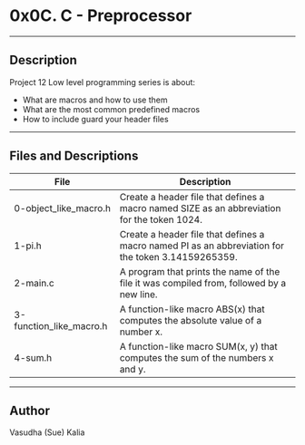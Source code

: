 # 0x0C. C - Preprocessor
---
## Description

Project 12 Low level programming series is about:
* What are macros and how to use them
* What are the most common predefined macros
* How to include guard your header files
---
## Files and Descriptions

File|Description
--------|----------
0-object_like_macro.h| Create a header file that defines a macro named SIZE as an abbreviation for the token 1024.
1-pi.h| Create a header file that defines a macro named PI as an abbreviation for the token 3.14159265359.
2-main.c| A program that prints the name of the file it was compiled from, followed by a new line.
3-function_like_macro.h|A function-like macro ABS(x) that computes the absolute value of a number x.
4-sum.h|A function-like macro SUM(x, y) that computes the sum of the numbers x and y.

---
## Author
Vasudha (Sue) Kalia 